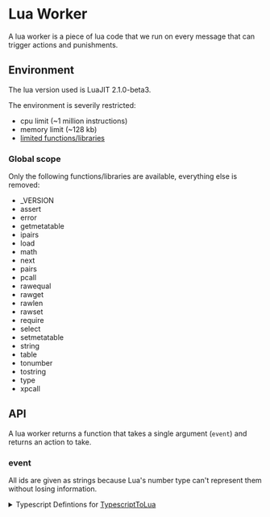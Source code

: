 # Lua Worker

A lua worker is a piece of lua code that we run on every message that can
trigger actions and punishments.

## Environment

The lua version used is LuaJIT 2.1.0-beta3.

The environment is severily restricted:

-   cpu limit (~1 million instructions)
-   memory limit (~128 kb)
-   [limited functions/libraries](#global-scope)

### Global scope

Only the following functions/libraries are available, everything else is removed:

-   \_VERSION
-   assert
-   error
-   getmetatable
-   ipairs
-   load
-   math
-   next
-   pairs
-   pcall
-   rawequal
-   rawget
-   rawlen
-   rawset
-   require
-   select
-   setmetatable
-   string
-   table
-   tonumber
-   tostring
-   type
-   xpcall

## API

A lua worker returns a function that takes a single argument (`event`) and
returns an action to take.

### event

All ids are given as strings because Lua's number type can't represent them
without losing information.

<details>
  <summary>
    Typescript Defintions for <a href="https://typescripttolua.github.io/">TypescriptToLua</a>
  </summary>
```ts
declare type integer = number // will only ever be a whole number

declare interface Event {
message_id: string
channel_id: string
guild_id: string
member_id: string
member_roles: Array<string>
member_is_bot: boolean
member_permissions: string
member_is_owner: boolean
content?: string
attachments: Array<Attachment>
embeds: Array<Embed>
message_type: integer
application_id?: string
mention_everyone: boolean
mention_users: Array<string>
mention_roles: Array<string>
mention_channels: Array<string>
interaction?: Interaction
}

declare interface Attachment {
attachment_id: string
filename: string
content_type?: string
size: integer
url: string
proxy_url: string
height?: integer
width?: integer
}

declare interface Embed {
title?: string
description?: string
url?: string
timestamp?: integer
color?: integer
footer_text?: string
footer_icon?: string
image_url?: string
image_height?: integer
image_width?: integer
thumbnail_url?: string
thumbnail_height?: integer
thumbnail_width?: integer
video_url?: string
video_height?: integer
video_width?: integer
provider_name?: string
provider_url?: string
author_name?: string
author_url?: string
author_icon?: string
fields: Array<EmbedField>
}

declare interface EmbedField {
name: string
value: string
inline: boolean
}

declare interface Interaction {
id: string
type?: integer
name: string
user_id?: string
}

````
</details>

- message_id: string
- channel_id: string
- guild_id: string
- member_id: string
- member_roles: list[string]
- member_is_bot: boolean
- member_permissions: string
- member_is_owner: boolean
- content: ?string
- attachments: list
  - attachment_id: string
  - filename: string
  - content_type: ?string
  - size: int
  - url: string
  - proxy_url: string
  - height: ?int
  - width: ?int
- embeds: list
  - title: ?string
  - description: ?string
  - url: ?string
  - timestamp: ?int
  - color: ?int
  - footer_text: ?string
  - footer_icon: ?string
  - image_url: ?string
  - image_height: ?int
  - image_width: ?int
  - thumbnail_url: ?string
  - thumbnail_height: ?int
  - thumbnail_width: ?int
  - video_url: ?string
  - video_height: ?int
  - video_width: ?int
  - provider_name: ?string
  - provider_url: ?string
  - author_name: ?string
  - author_url: ?string
  - author_icon: ?string
  - fields: list
    - name: string
    - value: string
    - inline: boolean
- message_type: int
- application_id: ?string
- mention_everyone: boolean
- mention_users: list[string]
- mention_roles: list[string]
- mention_channels: list[string]
- interaction: table
  - id: string
  - type: ?int
  - name: string
  - user_id: ?string

### actions

Possible return action (all optional):

```lua
{
  delete = true,
  challenge = true,
  block = true,
  reason = "reason",
  log = "",
  announcement = "",
  announcement_ttl = 0
}
```


`*` 3 blocks in an hour result in a challenge and might immediately issue a
challenge in raid conditions.
`**` Does NOT delete the message.
`***` Announcement may not be sent in raid conditions.

Note: reason/message is limited to 500 characters except for announcements which has a limit of 1800 characters.

## Examples

### Block all links

```lua
return function(event)
    if event.content and (event.content:match("http://") or event.content:match("https://")) then
        return {
            delete = true,
            block = true,
            reason = "Sent a link",
            announcement = ("<@%s> please don't send links."):format(event.member_id),
            announcement_ttl = 10
        }
    end
end
```
 
### Discord invite whitelist

```lua
local patterns = {
  "discord.gg/([%w-]+)",
  "discord.com/invite/([%w-]+)",
  "discordapp.com/invite/([%w-]+)"
}
local whitelisted_invites = {
  GyHucWCnwD = true
}
return function(event)
  if not event.content then
    return
  end
  for _index_0 = 1, #patterns do
    local invite_pattern = patterns[_index_0]
    for invite in event.content:gmatch(invite_pattern) do
      if not whitelisted_invites[invite] then
        return {
          delete = true,
          block = true,
          announcement = "Hey <@" .. event.member_id .. ">, that invite is not whitelisted.",
          announcement_ttl = 30,
          reason = "Invite to server that is not whitelisted."
        }
      end
    end
  end
end

```
